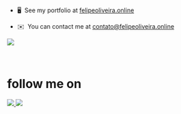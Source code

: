 
* 🖥️  See my portfolio at [felipeoliveira.online](http://felipeoliveira.online)
* ✉️  You can contact me at [contato@felipeoliveira.online](mailto:contato@felipeoliveira.online)

  <div align="center" >
<a href="https://skillicons.dev"   >
  <img src="https://skillicons.dev/icons?i=html,css,javascript,typescript,git,vscode,react,next,vue,nuxtjs,angular,tailwind,sass,nodejs,express,docker,github,materialui,linux,postman,styledcomponents,vercel,netlify,vite,bootstrap,mongodb,postgres,mysql,pinia,windows,astro,bash,firebase,npm,php,laravel,sqlite,vuetify" />
</a>
  </div>
<br />
<br />
<br />

# follow me on

<a href="https://www.instagram.com/oli7eirafelipe">
  <img src="https://skillicons.dev/icons?i=instagram" />
</a>

<a href="https://www.linkedin.com/in/felipeoli7eira">
  <img src="https://skillicons.dev/icons?i=linkedin" />
</a>
